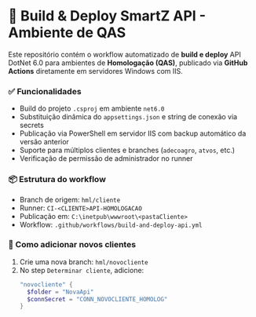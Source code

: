 # 🚀 Build & Deploy SmartZ API - Ambiente de QAS

Este repositório contém o workflow automatizado de **build e deploy** API DotNet 6.0 para ambientes de **Homologação (QAS)**, publicado via **GitHub Actions** diretamente em servidores Windows com IIS.

### ✅ Funcionalidades

- Build do projeto `.csproj` em ambiente `net6.0`
- Substituição dinâmica do `appsettings.json` e string de conexão via secrets
- Publicação via PowerShell em servidor IIS com backup automático da versão anterior
- Suporte para múltiplos clientes e branches (`adecoagro`, `atvos`, etc.)
- Verificação de permissão de administrador no runner

### 📦 Estrutura do workflow

- Branch de origem: `hml/cliente`
- Runner: `CI-<CLIENTE>API-HOMOLOGACAO`
- Publicação em: `C:\inetpub\wwwroot\<pastaCliente>`
- Workflow: `.github/workflows/build-and-deploy-api.yml`

### 🔧 Como adicionar novos clientes

1. Crie uma nova branch: `hml/novocliente`
2. No step `Determinar cliente`, adicione:
   ```powershell
   "novocliente" {
     $folder = "NovaApi"
     $connSecret = "CONN_NOVOCLIENTE_HOMOLOG"
   }
